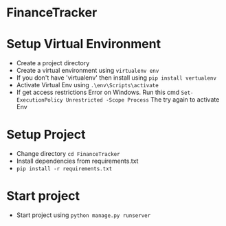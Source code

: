 # FinanceTracker

# Setup Virtual Environment
* Create a project directory
* Create a virtual environment using `virtualenv env`
* If you don't have 'virtualenv' then install using `pip install vertualenv`
* Activate Virtual Env using `.\env\Scripts\activate`
* If get access restrictions Error on Windows. Run this cmd `Set-ExecutionPolicy Unrestricted -Scope Process` The try again to activate Env

# Setup Project

* Change directory `cd FinanceTracker`
* Install dependencies from requirements.txt
* `pip install -r requirements.txt`

# Start project
* Start project using `python manage.py runserver`

